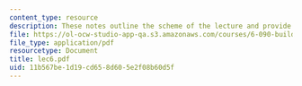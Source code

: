 ```yaml
---
content_type: resource
description: These notes outline the scheme of the lecture and provide study problems.
file: https://ol-ocw-studio-app-qa.s3.amazonaws.com/courses/6-090-building-programming-experience-a-lead-in-to-6-001-january-iap-2005/11b567be1d19cd658d605e2f08b60d5f_lec6.pdf
file_type: application/pdf
resourcetype: Document
title: lec6.pdf
uid: 11b567be-1d19-cd65-8d60-5e2f08b60d5f
---
```

